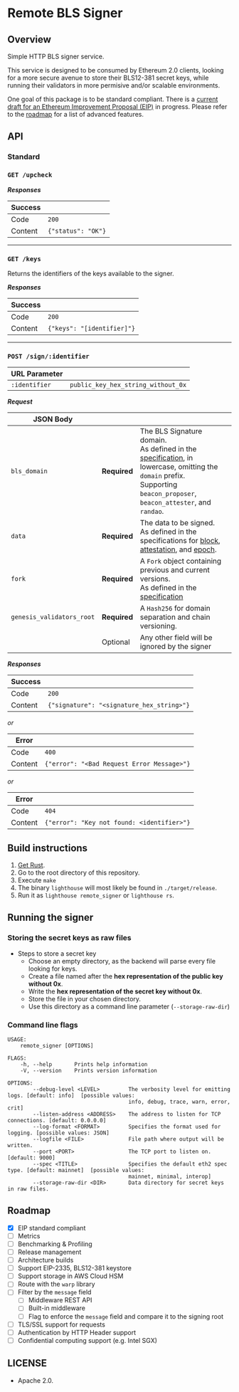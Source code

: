 # Remote BLS Signer

## Overview

Simple HTTP BLS signer service.

This service is designed to be consumed by Ethereum 2.0 clients, looking for a more secure avenue to store their BLS12-381 secret keys, while running their validators in more permisive and/or scalable environments.

One goal of this package is to be standard compliant. There is a [current draft for an Ethereum Improvement Proposal (EIP)](https://github.com/ethereum/EIPs/blob/master/EIPS/eip-3030.md) in progress. Please refer to the [roadmap](#roadmap) for a list of advanced features.

## API

### Standard

### `GET /upcheck`

_**Responses**_

Success | <br>
--- | ---
Code | `200`
Content | `{"status": "OK"}`

---

### `GET /keys`

Returns the identifiers of the keys available to the signer.

_**Responses**_

Success | <br>
--- | ---
Code | `200`
Content | `{"keys": "[identifier]"}`

---

### `POST /sign/:identifier`

URL Parameter | <br>
--- | ---
`:identifier` | `public_key_hex_string_without_0x`

_**Request**_

JSON Body | <br> | <br>
--- | --- | ---
`bls_domain` | **Required** | The BLS Signature domain.<br>As defined in the [specification](https://github.com/ethereum/eth2.0-specs/blob/dev/specs/phase0/beacon-chain.md#domain-types), in lowercase, omitting the `domain` prefix.<br>Supporting `beacon_proposer`, `beacon_attester`, and `randao`.
`data` | **Required** | The data to be signed.<br>As defined in the specifications for [block](https://github.com/ethereum/eth2.0-APIs/blob/master/types/block.yaml), [attestation](https://github.com/ethereum/eth2.0-APIs/blob/master/types/attestation.yaml), and [epoch](https://github.com/ethereum/eth2.0-APIs/blob/master/types/misc.yaml).
`fork` | **Required** | A `Fork` object containing previous and current versions.<br>As defined in the [specification](https://github.com/ethereum/eth2.0-APIs/blob/master/types/misc.yaml)
`genesis_validators_root` | **Required** | A `Hash256` for domain separation and chain versioning.
<br> | Optional | Any other field will be ignored by the signer

_**Responses**_

Success | <br>
--- | ---
Code |  `200`
Content | `{"signature": "<signature_hex_string>"}`

_or_

Error | <br>
--- | ---
Code |  `400`
Content | `{"error": "<Bad Request Error Message>"}`

_or_

Error | <br>
--- | ---
Code |  `404`
Content | `{"error": "Key not found: <identifier>"}`

## Build instructions

1. [Get Rust](https://www.rust-lang.org/learn/get-started).
2. Go to the root directory of this repository.
3. Execute `make`
4. The binary `lighthouse` will most likely be found in `./target/release`.
5. Run it as `lighthouse remote_signer` or `lighthouse rs`.

## Running the signer

### Storing the secret keys as raw files

* Steps to store a secret key
  * Choose an empty directory, as the backend will parse every file looking for keys.
  * Create a file named after the **hex representation of the public key without 0x**.
  * Write the **hex representation of the secret key without 0x**.
  * Store the file in your chosen directory.
  * Use this directory as a command line parameter (`--storage-raw-dir`)

### Command line flags

```
USAGE:
    remote_signer [OPTIONS]

FLAGS:
    -h, --help       Prints help information
    -V, --version    Prints version information

OPTIONS:
        --debug-level <LEVEL>         The verbosity level for emitting logs. [default: info]  [possible values:
                                      info, debug, trace, warn, error, crit]
        --listen-address <ADDRESS>    The address to listen for TCP connections. [default: 0.0.0.0]
        --log-format <FORMAT>         Specifies the format used for logging. [possible values: JSON]
        --logfile <FILE>              File path where output will be written.
        --port <PORT>                 The TCP port to listen on. [default: 9000]
        --spec <TITLE>                Specifies the default eth2 spec type. [default: mainnet]  [possible values:
                                      mainnet, minimal, interop]
        --storage-raw-dir <DIR>       Data directory for secret keys in raw files.
```

## Roadmap

- [X] EIP standard compliant
- [ ] Metrics
- [ ] Benchmarking & Profiling
- [ ] Release management
- [ ] Architecture builds
- [ ] Support EIP-2335, BLS12-381 keystore
- [ ] Support storage in AWS Cloud HSM
- [ ] Route with the `warp` library
- [ ] Filter by the `message` field
  - [ ] Middleware REST API
  - [ ] Built-in middleware
  - [ ] Flag to enforce the `message` field and compare it to the signing root
- [ ] TLS/SSL support for requests
- [ ] Authentication by HTTP Header support
- [ ] Confidential computing support (e.g. Intel SGX)

## LICENSE

* Apache 2.0.
